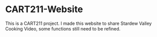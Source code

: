 # CART211-Website

This is a CART211 project. I made this website to share Stardew Valley Cooking Video, some functions still need to be refined. 
